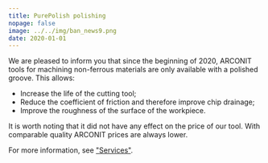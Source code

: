 ```yaml
---
title: PurePolish polishing
nopage: false
image: ../../img/ban_news9.png
date: 2020-01-01
---
```

We are pleased to inform you that since the beginning of 2020, ARCONIT tools for machining non-ferrous materials are only available with a polished groove. This allows:

* Increase the life of the cutting tool;
* Reduce the coefficient of friction and therefore improve chip drainage;
* Improve the roughness of the surface of the workpiece.

It is worth noting that it did not have any effect on the price of our tool. With comparable quality ARCONIT prices are always lower. 

For more information, see ["Services"](/services/).
